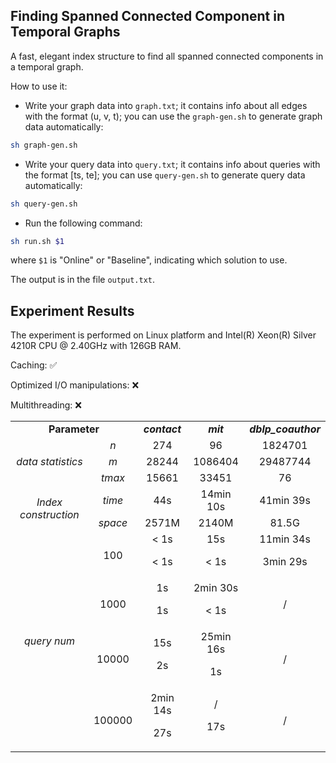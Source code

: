 ## Finding Spanned Connected Component in Temporal Graphs

A fast, elegant index structure to find all spanned connected components in a temporal graph.

How to use it:

- Write your graph data into ``graph.txt``; it contains info about all edges with the format (u, v, t); you can use the ``graph-gen.sh`` to generate graph data automatically:

```sh
sh graph-gen.sh
```

- Write your query data into ``query.txt``; it contains info about queries with the format [ts, te]; you can use ``query-gen.sh`` to generate query data automatically:

```sh
sh query-gen.sh
```

- Run the following command:

```sh
sh run.sh $1
```

where ``$1`` is "Online" or "Baseline", indicating which solution to use.

The output is in the file ``output.txt``.

## Experiment Results

The experiment is performed on Linux platform and Intel(R) Xeon(R) Silver 4210R CPU @ 2.40GHz with 126GB RAM.

Caching: ✅

Optimized I/O manipulations: ❌

Multithreading: ❌

<table align="center">
    <tr>
        <td align="center", colspan="2"> <b>Parameter </td align="center">
        <td align="center"> <I><b>contact </td align="center"> 
        <td align="center"> <I><b>mit </td align="center">
        <td align="center"> <I><b>dblp_coauthor </td align="center">
    <tr>
        <td align="center" rowspan="3"> <I>data statistics </td align="center">
        <td align="center"> <I>n </td align="center"> <td align="center"> 274 </td align="center"> <td align="center"> 96 </td align="center"> <td align="center"> 1824701 </td align="center">
        <tr>
        <td align="center"> <I>m </td align="center"> <td align="center"> 28244 </td align="center"> <td align="center"> 1086404 </td align="center"> <td align="center"> 29487744 </td align="center">
        <tr>
        <td align="center"> <I>tmax </td align="center"> <td align="center"> 15661 </td align="center"> <td align="center"> 33451 </td align="center"> <td align="center"> 76 </td align="center">
    <tr>
        <td align="center" rowspan="2"> <I>Index construction </td> <td align="center"> <I>time </td> <td align="center"> 44s </td> <td align="center"> 14min 10s </td> <td align="center"> 41min 39s </td>
        <tr>
        <td align="center"> <I>space </td> <td align="center"> 2571M </td> <td align="center"> 2140M </td> <td align="center"> 81.5G </td>
    <tr>
        <td align="center" rowspan="4"> <I>query num </td align="center">
        <td align="center"> 100 </td align="center"> <td align="center"> &lt 1s <p> &lt 1s </td align="center"> <td align="center"> 15s <p> &lt 1s </td align="center"> <td align="center"> 11min 34s <p> 3min 29s </td align="center">
        <tr>
        <td align="center"> 1000 </td align="center"> <td align="center"> 1s <p> 1s </td align="center"> <td align="center"> 2min 30s <p> &lt 1s</td align="center"> <td align="center"> / </td align="center">
        <tr>
        <td align="center"> 10000 </td align="center"> <td align="center"> 15s <p> 2s </td align="center"> <td align="center"> 25min 16s <p> 1s </td align="center"> <td align="center"> / </td align="center">
        <tr>
        <td align="center"> 100000 </td align="center"> <td align="center"> 2min 14s <p> 27s </td align="center"> <td align="center"> / <p> 17s </td align="center"> <td align="center"> /</td align="center">
    <tr>
</table>